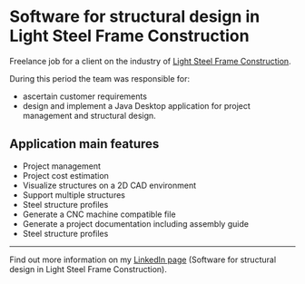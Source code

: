 # Software for structural design in Light Steel Frame Construction

Freelance job for a client on the industry of [Light Steel Frame Construction](https://en.wikipedia.org/wiki/Steel_frame).

During this period the team was responsible for:

 - ascertain customer requirements
 - design and implement a Java Desktop application for project management and structural design.

## Application main features
 - Project management
 - Project cost estimation
 - Visualize structures on a 2D CAD environment
 - Support multiple structures
 - Steel structure profiles
 - Generate a CNC machine compatible file
 - Generate a project documentation including assembly guide
 - Steel structure profiles


---

Find out more information on my [LinkedIn page](https://pt.linkedin.com/in/rigon) (Software for structural design in Light Steel Frame Construction).